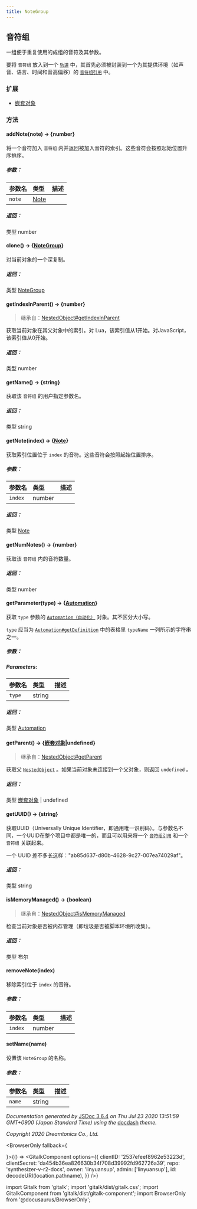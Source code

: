 ```yaml
---
title: NoteGroup
---
```


## 音符组

一组便于重复使用的成组的音符及其参数。

要将 `音符组` 放入到一个 [`轨道`](track.md) 中，其首先必须被封装到一个为其提供环境（如声音、语言、时间和音高偏移）的 [`音符组引用`](note_group_reference.md) 中。

### 扩展

- [嵌套对象](nested_object.md)

### 方法

#### addNote(note) → {number}

将一个音符加入 `音符组` 内并返回被加入音符的索引。这些音符会按照起始位置升序排序。

##### 参数：

| 参数名   | 类型                                                         | 描述 |
| :----- | :----------------------------------------------------------- | :--- |
| `note` | [Note](https://resource.dreamtonics.com/scripting/Note.html) |      |

##### 返回：

类型	number

#### clone() → {[NoteGroup](note_group.md)}

对当前对象的一个深复制。

##### 返回：

类型	[NoteGroup](note_group.md)

#### getIndexInParent() → {number}

> 继承自：[NestedObject#getIndexInParent](nested_object.md#getIndexInParent)

获取当前对象在其父对象中的索引。对 Lua，该索引值从1开始。对JavaScript，该索引值从0开始。

##### 返回：

类型	number

#### getName() → {string}

获取该 `音符组` 的用户指定参数名。

##### 返回：

类型	string

#### getNote(index) → {[Note](https://resource.dreamtonics.com/scripting/Note.html)}

获取索引位置位于 `index` 的音符。这些音符会按照起始位置排序。

##### 参数：

| 参数名    | 类型   | 描述 |
| :------ | :----- | :--- |
| `index` | number |      |

##### 返回：

类型	[Note](https://resource.dreamtonics.com/scripting/Note.html)

#### getNumNotes() → {number}

获取该  `音符组` 内的音符数量。

##### 返回：

类型	number

#### getParameter(type) → {[Automation](https://resource.dreamtonics.com/scripting/Automation.html)}

获取 `type` 参数的 [`Automation（自动化）`](https://resource.dreamtonics.com/scripting/Automation.html) 对象。其不区分大小写。

 `type` 应当为 [`Automation#getDefinition`](https://resource.dreamtonics.com/scripting/Automation.html#getDefinition) 中的表格里 `typeName` 一列所示的字符串之一。

##### 参数：

##### Parameters:

| 参数名   | 类型   | 描述 |
| :----- | :----- | :--- |
| `type` | string |      |

##### 返回：

类型	[Automation](https://resource.dreamtonics.com/scripting/Automation.html)

#### getParent() → {[嵌套对象](nested_object.md)|undefined}

> 继承自：[NestedObject#getParent](nested_object.md#getParent)

获取父 [`NestedObject`](nested_object.md) 。如果当前对象未连接到一个父对象，则返回 `undefined` 。

##### 返回：

类型	[嵌套对象](nested_object.md) | undefined

#### getUUID() → {string}

获取UUID（Universally Unique Identifier，即通用唯一识别码）。与参数名不同，一个UUID在整个项目中都是唯一的，而且可以用来将一个 [`音符组引用`](note_group_reference.md) 和一个 `音符组` 关联起来。

一个 UUID 差不多长这样："ab85d637-d80b-4628-9c27-007ea74029af"。

##### 返回：

类型	string

#### isMemoryManaged() → {boolean}

> 继承自：[NestedObject#isMemoryManaged](nested_object.md#isMemoryManaged)

检查当前对象是否被内存管理（即垃圾是否被脚本环境所收集）。

##### 返回：

类型	布尔

#### removeNote(index)

移除索引位于 `index` 的音符。

##### 参数：

| 参数名    | 类型   | 描述 |
| :------ | :----- | :--- |
| `index` | number |      |

#### setName(name)

设置该 `NoteGroup` 的名称。

##### 参数：

| 参数名   | 类型   | 描述 |
| :----- | :----- | :--- |
| `name` | string |      |

*Documentation generated by* [JSDoc 3.6.4](https://github.com/jsdoc3/jsdoc) *on Thu Jul 23 2020 13:51:59 GMT+0900 (Japan Standard Time) using the* [docdash](https://github.com/clenemt/docdash) *theme.*

*Copyright 2020 Dreamtonics Co., Ltd.*

<BrowserOnly fallback={<div></div>}>{() => <GitalkComponent options={{
    clientID: '2537efeef8962e53223d',
    clientSecret: 'da454b36ea826630b34f708d39992fd962726a39',
    repo: 'synthesizer-v-r2-docs',
    owner: 'linyuansup',
    admin: ['linyuansup'],
    id: decodeURI(location.pathname),
    }} />}
</BrowserOnly>

import Gitalk from 'gitalk';
import 'gitalk/dist/gitalk.css';
import GitalkComponent from 'gitalk/dist/gitalk-component';
import BrowserOnly from '@docusaurus/BrowserOnly';